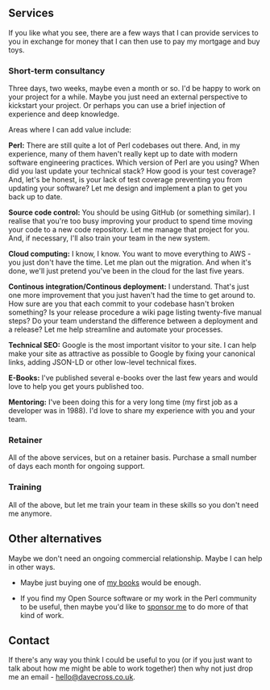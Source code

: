 ## Services

If you like what you see, there are a few ways that I can provide services
to you in exchange for money that I can then use to pay my mortgage and
buy toys.

### Short-term consultancy

Three days, two weeks, maybe even a month or so. I'd be happy to work
on your project for a while. Maybe you just need an external perspective
to kickstart your project. Or perhaps you can use a brief injection of
experience and deep knowledge.

Areas where I can add value include:

<i class="service-icon fa-solid fa-code"></i> **Perl:** There are still quite a lot of Perl codebases out there. And,
in my experience, many of them haven't really kept up to date with modern
software engineering practices. Which version of Perl are you using? When
did you last update your technical stack? How good is your test coverage?
And, let's be honest, is your lack of test coverage preventing you from
updating your software? Let me design and implement a plan to get you back
up to date.

<i class="service-icon fa-solid fa-code-branch"></i> **Source code control:** You should be using GitHub (or something similar).
I realise that you're too busy improving your product to spend time moving
your code to a new code repository. Let me manage that project for you.
And, if necessary, I'll also train your team in the new system.

<i class="service-icon fa-solid fa-cloud"></i> **Cloud computing:** I know, I know. You want to move everything to AWS -
you just don't have the time. Let me plan out the migration. And when it's
done, we'll just pretend you've been in the cloud for the last five years.

<i class="service-icon fa-solid fa-rocket"></i> **Continous integration/Continous deployment:** I understand. That's just
one more improvement that you just haven't had the time to get around to.
How sure are you that each commit to your codebase hasn't broken something?
Is your release procedure a wiki page listing twenty-five manual steps? Do
your team understand the difference between a deployment and a release? Let
me help streamline and automate your processes.

<i class="service-icon fa-solid fa-search"></i> **Technical SEO:** Google is the most important visitor to your site. I
can help make your site as attractive as possible to Google by fixing your
canonical links, adding JSON-LD or other low-level technical fixes.

<i class="service-icon fa-solid fa-book-open"></i> **E-Books:** I've published several e-books over the last few years and
would love to help you get yours published too.

<i class="service-icon fa-solid fa-user-graduate"></i> **Mentoring:** I've been doing this for a very long time (my first
job as a developer was in 1988). I'd love to share my experience with you
and your team.

### Retainer

All of the above services, but on a retainer basis. Purchase a small number
of days each month for ongoing support.

### Training

All of the above, but let me train your team in these skills so you don't
need me anymore.

## Other alternatives

Maybe we don't need an ongoing commercial relationship. Maybe I can help in
other ways.

* Maybe just buying one of [my books](https://davecross.co.uk/books/) would
be enough.

* If you find my Open Source software or my work in the Perl community to
be useful, then maybe you'd like to
[sponsor me](https://github.com/sponsors/davorg) to do more of that kind
of work.

## Contact

If there's any way you think I could be useful to you (or if you just want
to talk about how me might be able to work together) then why not just
drop me an email - [hello@davecross.co.uk](mailto:hello@davecross.co.uk).
